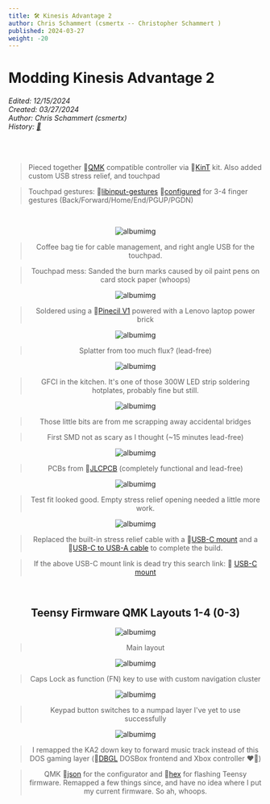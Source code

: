 ```yaml
---
title: 🛠️ Kinesis Advantage 2
author: Chris Schammert (csmertx -- Christopher Schammert )
published: 2024-03-27
weight: -20
---
```


<!-- The content of this website was written by Christopher Schammert aka Chris Schammert -->

# Modding Kinesis Advantage 2

###### _Edited: 12/15/2024</br>Created: 03/27/2024</br>Author: Chris Schammert (csmertx)</br>History: [📜](https://github.com/csmertx/csmertx.github.io/commits/main/content/Blog/stuff/2024/kinesis_advantage2.md "Github.com | csmertx \ csmertx.github.io \ commits \ main \ content \ Blog \ stuff \ 2024 \ Kinesis Advantage 2")_

</br>

> Pieced together 🔗[QMK](https://config.qmk.fm/#/kinesis/kint36/LAYOUT "QMK Configurator") compatible controller via 🔗[KinT](https://github.com/kinx-project/kint "Github.com | kinx-project / kint") kit. Also added custom USB stress relief, and touchpad

> Touchpad gestures: 🔗[libinput-gestures](https://github.com/bulletmark/libinput-gestures "Github | bulletmark / libinput-gestures") 🔗[configured](https://github.com/csmertx/dotfiles/blob/master/config/libinput-gestures.conf "Github | csmertx / dotfiles / config / libinput-gestures.conf") for 3-4 finger gestures (Back/Forward/Home/End/PGUP/PGDN)

<br />

<div style="text-align: center;">

![albumimg](/Blog/stuff/images/ka2/0.jpg "Kinesis Advantage 2 LQ with white and light gray DSA keycaps and a Jellycomb touchpad")

> Coffee bag tie for cable management, and right angle USB for the touchpad.

> Touchpad mess: Sanded the burn marks caused by oil paint pens on card stock paper (whoops)

![albumimg](/Blog/stuff/images/ka2/1.jpg "Small soldering station on a budget friendly manual adjustment standing table")

> Soldered using a 🔗[Pinecil V1](https://wiki.pine64.org/wiki/Pinecil "Pine64 Wiki | Pinecil") powered with a Lenovo laptop power brick

![albumimg](/Blog/stuff/images/ka2/2.jpg "Close up of a Teesny 3.6 with freshly soldered headers and some blistering on the Teensy CPU")

> Splatter from too much flux? (lead-free)

![albumimg](/Blog/stuff/images/ka2/3.jpg "Kitchen counter with budget friendly hot plate soldering equipment")

> GFCI in the kitchen. It's one of those 300W LED strip soldering hotplates, probably fine but still.

![albumimg](/Blog/stuff/images/ka2/4.jpg "Close up of freshly soldered SMD components for a KinT keyboard controller")

> Those little bits are from me scrapping away accidental bridges

> First SMD not as scary as I thought (~15 minutes lead-free)

![albumimg](/Blog/stuff/images/ka2/5.jpg "Underside of fully soldered KinT keyboard controller")

> PCBs from 🔗[JLCPCB](https://jlcpcb.com/ "JLCPCB") (completely functional and lead-free)

![albumimg](/Blog/stuff/images/ka2/6.jpg "KinT keyboard controller installed in an open and upside down Kinesis Advantage 2 keyboard")

> Test fit looked good. Empty stress relief opening needed a little more work.

![albumimg](/Blog/stuff/images/ka2/7.jpg "Micro USB to USB-C mount attached to replace the built-in stress relief cable of a Kinesis Advantage 2 keyboard")

> Replaced the built-in stress relief cable with a 🔗[USB-C mount](https://www.aliexpress.us/item/3256807745777636.html "Aliexpress | IP67 Waterproof Cable Micro-USB 2.0 5pin Male to USB-C 3.1") and a 🔗[USB-C to USB-A cable](https://www.aliexpress.us/item/2251832816054825.html "Aliexpress | USB-A to USB-C cable") to complete the build.

> If the above USB-C mount link is dead try this search link: 🔗 [USB-C mount](https://www.aliexpress.us/w/wholesale-Waterproof-Cable-Micro%2525252dUSB-2.0-5pin-Male-to-Usb%2525252dc.html)

<br />

## Teensy Firmware QMK Layouts 1-4 (0-3)

![albumimg](/Blog/stuff/images/ka2/ka2_layout_1.png "Kinesis Advantage QMK Layout Layer 1")

> Main layout

![albumimg](/Blog/stuff/images/ka2/ka2_layout_2.png "Kinesis Advantage QMK Layout Layer 2")

> Caps Lock as function (FN) key to use with custom navigation cluster

![albumimg](/Blog/stuff/images/ka2/ka2_layout_3.png "Kinesis Advantage QMK Layout Layer 3")

> Keypad button switches to a numpad layer I've yet to use successfully

![albumimg](/Blog/stuff/images/ka2/ka2_layout_4.png "Kinesis Advantage QMK Layout Layer 4")

> I remapped the KA2 down key to forward music track instead of this DOS gaming layer (🔗[DBGL](https://dbgl.org/ "DBGL.org") DOSBox frontend and Xbox controller ❤️‍🔥)

> QMK 🔗[json](/Blog/stuff/images/ka2/kinesis_kint36_layout_mertx3000_24_01_12.json "QMK .json file for use with QMK Configurator") for the configurator and 🔗[hex](/Blog/stuff/images/ka2/kinesis_kint36_layout_mertx3000_24_01_12.hex "Hexadecimal file created by the QMK configurator to flash firmware to a Teensy 3.6-4.x") for flashing Teensy firmware. Remapped a few things since, and have no idea where I put my current firmware. So ah, whoops.

<br />

</div><br />